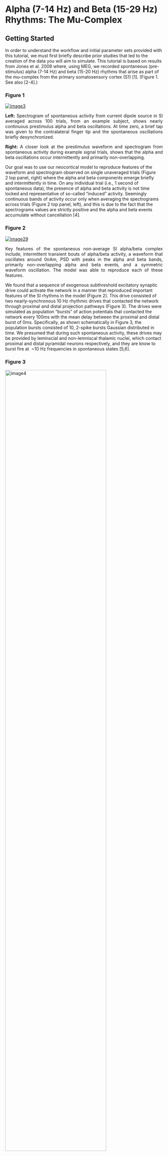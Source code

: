 # Alpha (7-14 Hz) and Beta (15-29 Hz) Rhythms: The Mu-Complex #
## Getting Started ##

In order to understand the workflow and initial parameter sets provided with this tutorial, we must first briefly describe prior studies that led to the creation of the data you will aim to simulate. This tutorial is based on results from Jones et al. 2009 where, using MEG, we recorded spontaneous (pre-stimulus) alpha (7-14 Hz) and beta (15-20 Hz) rhythms that arise as part of the mu-complex from the primary somatosensory cortex (S1) [1]. (Figure 1. See also [2-4].)

<div class="stylefig"  style="max-width:650px;">

<h3>Figure 1</h3>

<a href="https://raw.githubusercontent.com/jonescompneurolab/hnn-tutorials/master/alpha_and_beta/images/image3.png"><img src="https://raw.githubusercontent.com/jonescompneurolab/hnn-tutorials/master/alpha_and_beta/images/image3.png" alt="image3"/></a>
<p align="justify">
<b>Left:</b> Spectrogram of spontaneous activity from current dipole source in SI averaged across 100 trials, from an example subject, shows nearly continuous prestimulus alpha and beta oscillations. At time zero, a brief tap was given to the contralateral finger tip and the spontaneous oscillations briefly desynchronized.</p>

<p align="justify"><b>Right:</b> A closer look at the prestimulus waveform and spectrogram from spontaneous activity during example signal trials, shows that the alpha and beta oscillations occur intermittently and primarily non-overlapping.</span>
</p>
</div>

Our goal was to use our neocortical model to reproduce features of the waveform and spectrogram observed on single unaveraged trials (Figure 2 top panel, right) where the alpha and beta components emerge briefly and intermittently in time. On any individual trial (i.e., 1 second of spontaneous data), the presence of alpha and beta activity is not time locked and representative of so-called “induced” activity. Seemingly continuous bands of activity occur only when averaging the spectrograms across trials (Figure 2 top panel, left), and this is due to the fact that the spectrograms values are strictly positive and the alpha and beta events accumulate without cancellation [4].

<div class="stylefig"  style="max-width:650px;">

<h3>Figure 2</h3>

<a href="https://raw.githubusercontent.com/jonescompneurolab/hnn-tutorials/master/alpha_and_beta/images/image29.png"><img src="https://raw.githubusercontent.com/jonescompneurolab/hnn-tutorials/master/alpha_and_beta/images/image29.png" alt="image29"/></a>
<p align="justify">Key features of the spontaneous non-average SI alpha/beta complex include, intermittent transient bouts of alpha/beta activity, a waveform that oscillates around 0nAm, PSD with peaks in the alpha and beta bands, primarily non-overlapping alpha and beta events, and a symmetric waveform oscillation. The model was able to reproduce each of these features.</p>

</div>

We found that a sequence of exogenous subthreshold excitatory synaptic drive could activate the network in a manner that reproduced important features of the SI rhythms in the model (Figure 2). This drive consisted of two nearly-synchronous 10 Hz rhythmic drives that contacted the network through proximal and distal projection pathways (Figure 3). The drives were simulated as population “bursts” of action potentials that contacted the network every 100ms with the mean delay between the proximal and distal burst of 0ms. Specifically, as shown schematically in Figure 3, the population bursts consisted of 10, 2-spike bursts Gaussian distributed in time. We presumed that during such spontaneous activity, these drives may be provided by leminscial and non-lemniscal thalamic nuclei, which contact proximal and distal pyramidal neurons respectively, and they are know to burst fire at  ~10 Hz frequencies in spontaneous states [5,6].

<div class="stylefig" style="max-width: 650px;">

<h3>Figure 3</h3>

<a href="https://raw.githubusercontent.com/jonescompneurolab/hnn-tutorials/master/alpha_and_beta/images/image4.png">
<img src="https://raw.githubusercontent.com/jonescompneurolab/hnn-tutorials/master/alpha_and_beta/images/image4.png" alt="image4" width=80%/></a>
<p align="justify">Schematic illustration of exogenous 10 Hz burst drive through proximal and distal projection pathways.  “Population bursts”, consisting of a set number of “burst units” (10, 2-spike bursts shown) drive post-synaptic conductances in the local network with a set frequency (100 ms ISI) and mean delay between proximal and distal. </p>
</div>

We assumed that the macroscale rhythms generating the observed alpha and beta activity arose from subthreshold current flow in a large population of neurons, as opposed to being generated by local spiking interaction. As such, the effective strengths of the exogenous driving inputs were tuned so that the cells in the network remained subthreshold (all other parameters were tuned and fixed base on the morphology, physiology and connectivity within layered neocortical circuits, see Jones et al. 2009 [1] for details). The inputs drove subthreshold currents up and down the pyramidal neurons to reproduce accurate waveform and spectrogram features (see Figure 3). A scaling factor of 3000 was multiplied by the model waveform to reproduce nAm units comparable to the recorded data, suggesting on the order 200 x 3000 = 600,000 pyramidal neurons contributed to this signal.

We further found that decreasing the delay between the drives to ~50ms created a pure alpha oscillation, while applying an ~0ms delay caused beta events to emerge and increased the strength of the distal drive, creating stronger beta activity (data not shown; see parameter exploration below). This result led to the novel prediction that brief beta events emerge from a broad proximal drive disrupted by a simultaneous strong distal drive that lasted 50ms (i.e., one beta period). Support for this prediction was found invasively with laminar recordings in mice and monkeys [3].

In this tutorial, we will explore parameter changes that illustrate these results. We will walk you step-by-step through simulations with various combinations of rhythmic proximal and distal drives to describe how each contributes to the alpha and beta components of the SI alpha/beta complex rhythm. We will begin by simulating only rhythmic proximal alpha frequency inputs (Step 1), followed by simulating only distal alpha frequency inputs (Step 2), followed by various combinations of proximal and distal drive to generate alpha and beta rhythms. We’ll show you how HNN can plot waveforms, time-frequency spectrograms, and power spectral density plots of the simulated data, as well as for imported recorded data.

## Tutorial Table of Contents

1\. [Simulating Rhythmic Proximal Inputs: Alpha only](#toc_one)

2\. [Simulation Rhythmic Distal Inputs: Alpha only](#toc_two)

3\. [Simulating Combined Rhythmic Proximal and Distal Inputs: Alpha/Beta Complex](#toc_three)

4\. [Calculating and Viewing Power Spectral Density (PSD)](#toc_four)

5\. [Comparing model output and recorded data](#toc_five)

6\. [Adjusting parameters](#toc_six)

7\. [Have fun exploring your own data!](#toc_seven)

<!-- -->
<!-- -->
<!-- the above lines of text have been reviewed -->
<!-- -->
<!-- -->

<a id="toc_one"></a>

## 1. Simulating Rhythmic Proximal Inputs: Alpha Only

Note that before running/loading new simulations, we first remove the prior simulation(s) by pressing the “Remove Simulation” button at the bottom of the GUI. If we do not do this, both simulation dipoles are displayed (the old simulation is displayed with a dotted line, new simulation with a solid line; see “Tour of the GUI” for more details on simulation controls).

### 1.1 Load/view parameters to define the network structure & to “activate” the network.  

As described in the “Getting Started” section, low-frequency alpha and beta rhythms can be simulated by a combination of rhythmic subthreshold proximal and distal ~10Hz inputs. Here, we begin by describing the impact of proximal inputs only. An initial parameter set that will simulate the effect of ~10 Hz subthreshold proximal drive is provided in the file [OnlyRhythmicProx.param](https://www.google.com/url?q=https://hnn.brown.edu/wp-content/uploads/2018/05/AlphaAndBeta.zip&sa=D&ust=1552525363605000).



The template cortical column networks structure for this simulation is described in the [Overview](https://www.google.com/url?q=https://hnn.brown.edu/index.php/overview-uniqueness/&sa=D&ust=1552525363605000) and [Under the Hood](https://www.google.com/url?q=https://hnn.brown.edu/index.php/under-the-hood/&sa=D&ust=1552525363605000) sections. Several of the network parameter can be adjusted via the HNN GUI (e.g. local excitatory and inhibitory connection strengths), but we will leave them fixed for this tutorial and only adjust the inputs the “activate” the network.



To load the initial parameter set, navigate to the HNN GUI and click:

```
Set Parameters From File
```

Then select the file [OnlyRhythmicProx.param](https://www.google.com/url?q=https://hnn.brown.edu/wp-content/uploads/2018/05/AlphaAndBeta.zip&sa=D&ust=1552525363606000) from HNN’s param subfolder or from your local machine. 



To view the parameters that “activate” the network via rhythmic proximal input, click:

```
Set Parameters > Rhythmic Proximal Inputs
```

You should see the values of adjustable parameters displayed as in the dialog boxes below. There are 3 tabs, one regulating the timing statistics of the driving input, one regulating the post-synaptic conductances onto the Layer 2/3neurons, and one regulating the post-synaptic conductances onto the Layer 5 neurons. We describe adjustable parameters in each dialog box separately.

<div class="stylefig" style="max-width: 650px;">
<table>
<h3>Figure 4</h3>
<tr>
<td>
<a href="https://raw.githubusercontent.com/jonescompneurolab/hnn-tutorials/master/alpha_and_beta/images/image11.png"><img src="https://raw.githubusercontent.com/jonescompneurolab/hnn-tutorials/master/alpha_and_beta/images/image11.png" alt="image11"/></a>
</td>
<td>
<a href="https://raw.githubusercontent.com/jonescompneurolab/hnn-tutorials/master/alpha_and_beta/images/image18.png"><img src="https://raw.githubusercontent.com/jonescompneurolab/hnn-tutorials/master/alpha_and_beta/images/image18.png" alt="image18"/></a>
</td>
<td>
<a href="https://raw.githubusercontent.com/jonescompneurolab/hnn-tutorials/master/alpha_and_beta/images/image32.png"><img src="https://raw.githubusercontent.com/jonescompneurolab/hnn-tutorials/master/alpha_and_beta/images/image32.png" alt="image32"/></a>
</td>
</tr>
</table>
</div>

Timing tab: The rhythmic proximal inputs drive excitatory synapses in the neocortical network in a proximal projection pattern, as shown at the bottom of the dialog box. For further details on the connectivity structure of the network, see the Under the Hoodsection of the HNN website. Rhythmic proximal input occurs through stochastic, presynaptic bursts of action potentials from a population of bursting cells (set with “Number bursts”; see Figure 3) onto postsynaptic neurons of the modelled network. Stochasticity is introduced in two places: the spike train start time for each bursting cell is sampled from a normal distribution with mean “Start time mean (ms)” and standard deviation “Start time stdev (ms)” and the inter-burst intervals for each bursting cell are sampled from a normal distribution of mean ![](https://raw.githubusercontent.com/jonescompneurolab/hnn-tutorials/master/alpha_and_beta/images/image1.png)(e.g., a 100 ms inter-burst interval corresponds to a “Burst frequency” of 10 Hz) and standard deviation “Burst stdev (ms)” (see Figure 3). Also note that the number of spikes per burst unit is set with “Spikes/burst” (currently, only values of 1 and 2 with a fixed 10ms delay can be used) and the final stop time for the entire population of rhythmic proximal inputs is set with “Stop time (ms)”.

Layer 2/3, and Layer 5 tabs: This dialog boxallows you to set the postsynaptic conductance of each of the excitatory synapses in the networks. There are AMPA and NMDA receptors on each cell type (pyramidal and basket cells). There is also a delay parameter to control the arrival time of each spike to the network. In this example, the delay to the layer 2/3 cells is 0.1 ms, with a slightly longer delay to the layer 5 cells of 1 ms. For further details on the connectivity structure of the network, see Under the Hood.  

### 1.2 Run the simulation and visualize net current dipole

To run this simulation, navigate to the main GUI window and click:
```
Start Simulation
```
This simulation runs for 700 ms of simulation time, so will take a little longer to run than the ERP simulations. Once completed, you will see output similar to that shown below.

<div class="stylefig"  style="max-width:550px;">

<h3>Figure 5</h3>

<a href="https://raw.githubusercontent.com/jonescompneurolab/hnn-tutorials/master/alpha_and_beta/images/image29.png"><img src="https://raw.githubusercontent.com/jonescompneurolab/hnn-tutorials/master/alpha_and_beta/images/image25.png" alt="image25"/></a>
</div>

As shown in the red histogram in the top panel of Figure 5 above, with this parameter set, a burst of proximal input spikes is provided to the network ~10 Hz (i.e., every 100 ms). Due to the stochastic nature of the inputs (controlled by the start time stdev and Burst stdev parameters, there is some variability in the histogram of proximal input times. Note that a decrease in the Burst stdev would create shorter duration bursts (i.e., more synchronous bursts); this will be explored further in step 6.1 below.

The ~10 Hz bursts of proximal drive induces current flow up the pyramidal neuron dendrites increasing the signal above the 0 nAm baseline, which then relaxes back to zero, approximately every 100 ms. This is observed in the black current dipole waveform in the GUI window. The middle panel shows the corresponding time-frequency spectrogram for this waveform that exhibits a high-power continuous 10 Hz signal. Importantly, in this example the strength of the proximal input was titrated to be subthreshold (i.e., cells do not spike) under the assumption that macroscale oscillations are generated primarily by subthreshold current flow across large populations of synchronous pyramidal neurons. In step 6.2 below, we explore differences in the signal when the cells are driven to spike (see also ERP tutorial).

While this exploration with proximal drive is only useful in understanding how subthreshold rhythmic inputs impact the current dipole produced by the circuit, several features of the waveform and spectrogram of the signal do not match the recorded data shown in Figures 1and 2. Next, we explore the impact of rhythmic distal inputs only (step 2), and then a combination of the two (step 3).

<a id="toc_two"></a>

## 2. Simulating Rhythmic Distal Inputs: Alpha Only

Having seen that proximal inputs alone push the current flow only in a single direction (positive), we can confirm that the same occurs if we provide only rhythmic distal inputs, which drive current flow in the pyramidal neuron dendrites, and hence current dipole signal, in the opposite direction (negative).

### 2.1 Load/view parameters to define the network structure & to “activate” the network

We will use a param file that generates bursts of distal inputs provided at the alpha frequency (10 Hz; [OnlyRhythmicDist.param](https://www.google.com/url?q=https://hnn.brown.edu/wp-content/uploads/2018/05/AlphaAndBeta.zip&sa=D&ust=1552525363614000)).

The template cortical column networks structure for this simulation is described in the Overview and What’s Under the Hood sections. Several of the network parameter can be adjusted via the HNN GUI (e.g. local excitatory and inhibitory connection strengths), but we will leave them fixed for this tutorial and only adjust the inputs the “activate” the network.

To load the initial parameter set, navigate to the HNN GUI and click:
```
Set Parameters From File
```
Then select the file [OnlyRhythmicDist.param](https://www.google.com/url?q=https://hnn.brown.edu/wp-content/uploads/2018/05/AlphaAndBeta.zip&sa=D&ust=1552525363615000) from HNN’s param subfolder or from your local machine. To view the new parameters that “activate” the network via rhythmic distal input, click:
```
set parameters > Rhythmic Distal Inputs
```
You should see the values of adjustable parameters displayed as  in the dialog boxes below. Notice that these parameters are the same as those regulating the proximal drive in step (1). However, in this case the parameters define bursts of synaptic inputs that drive the network in a distal project pattern, shown schematically at the bottom of the dialog box.

<div class="stylefig" style="max-width: 650px;">
<table>
<h3>Figure 6 </h3>
<tr>
<td>
<a href="https://raw.githubusercontent.com/jonescompneurolab/hnn-tutorials/master/alpha_and_beta/images/image6.png"><img src="https://raw.githubusercontent.com/jonescompneurolab/hnn-tutorials/master/alpha_and_beta/images/image6.png" alt="image6"/></a>
</td>
<td>
<a href="https://raw.githubusercontent.com/jonescompneurolab/hnn-tutorials/master/alpha_and_beta/images/image22.png"><img src="https://raw.githubusercontent.com/jonescompneurolab/hnn-tutorials/master/alpha_and_beta/images/image22.png" alt="image22"/></a>
</td>
<td>
<a href="https://raw.githubusercontent.com/jonescompneurolab/hnn-tutorials/master/alpha_and_beta/images/image5.png"><img src="https://raw.githubusercontent.com/jonescompneurolab/hnn-tutorials/master/alpha_and_beta/images/image5.png" alt="image5"/></a>
</td>
</tr>
</table>
</div>

### 2.2 Run the simulation and visualize net current dipole

To run this simulation, navigate to the main GUI window and click:
```
Start Simulation
```
Once completed, you will see output in the GUI window similar to that shown below.

<div class="stylefig" style="max-width:550px;">

<h3>Figure 7

<p align="center"><a href="https://raw.githubusercontent.com/jonescompneurolab/hnn-tutorials/master/alpha_and_beta/images/image7.png"><img src="https://raw.githubusercontent.com/jonescompneurolab/hnn-tutorials/master/alpha_and_beta/images/image7.png" alt="image7"/></a>

</div>

As shown in the green histogram in the top panel of the HNN GUI above, with this parameter set, a burst of distal input spikes is provided to the network ~10 Hz (i.e., every 100 ms). Due to the stochastic nature of the inputs (controlled by the start time stdev, and Burst stdev parameters), there is some variability in the histogram of proximal input times. The ~10 Hz bursts of distal input induces current flow down the pyramidal neuron dendrites decreasing the signal below the 0 nAm baseline, which then relaxes back to zero, approximately every 100 ms. This is observed in the black current dipole waveform in the GUI window. The middle panel shows the corresponding time-frequency spectrogram for this waveform that exhibits a high power continuous 10 Hz signal. Importantly, in this example the strength of the distal input was also titrated to be subthreshold (i.e., cells do not spike) under the assumption that macroscale oscillations are generated primarily by subthreshold current flow across large populations of synchronous pyramidal neurons.  

While instructional, this simulation also does not produce waveform and spectral features that match the experimental data in Figures 1 and 2. In the next step (step 3), we describe how combining both the 10 Hz proximal and distal drives can produce an oscillation with many characteristic features of the spontaneous SI signal (Jones et al 2009).

<a id="toc_three"></a>

## 3. Simulating Combined Rhythmic Proximal and Distal Inputs: Alpha/Beta Complex

### 3.1 Load/view parameters to define the network structure & to “activate” the network.  

In this example, we provide a parameter set ([AlphaAndBeta.param](https://www.google.com/url?q=https://hnn.brown.edu/wp-content/uploads/2018/05/AlphaAndBeta.zip&sa=D&ust=1552525363619000)) that produces many of the waveform and spectral features observed in our SI data (Figure 2).

The template cortical column networks structure for this simulation is described in the Overview and What’s Under the Hood sections. Several of the network parameter can be adjusted via the HNN GUI (e.g. local excitatory and inhibitory connection strengths), but we will leave them fixed for this tutorial and only adjust the inputs the “activate” the network.

To load the initial parameter set, navigate to the HNN GUI and click:
```
Set Parameters From File
```
Then select the file [AlphaAndBeta.param](https://www.google.com/url?q=https://hnn.brown.edu/wp-content/uploads/2018/05/AlphaAndBeta.zip&sa=D&ust=1552525363620000) from HNN’s param subfolder or from your local machine.

To view the new parameters that “activate” the network via both rhythmic proximal and rhythmic distal input, click:
```
Set Parameters > Rhythmic Proximal Inputs

Set Parameters > Rhythmic Distal Inputs
```
You should see the values displayed in the dialogue boxes below.

<div class="stylefig" style="max-width: 500px;">
<table>
<h3>Figure 8 </h3>
<tr>
<td style="border: none;" width="50%">
<a href="https://raw.githubusercontent.com/jonescompneurolab/hnn-tutorials/master/alpha_and_beta/images/image11.png"><img src="https://raw.githubusercontent.com/jonescompneurolab/hnn-tutorials/master/alpha_and_beta/images/image11.png" alt="image11"/></a>
</td>
<td style="border: none;" width="50%">
<a href="https://raw.githubusercontent.com/jonescompneurolab/hnn-tutorials/master/alpha_and_beta/images/image6.png"><img src="https://raw.githubusercontent.com/jonescompneurolab/hnn-tutorials/master/alpha_and_beta/images/image6.png" alt="image6"/></a>
</td>
</tr>
</table>
</div>

In this simulation, the Start time mean (ms) values for both proximal and distal inputs are set to 50.0 ms, and all other parameters are the same. Note that the synaptic weights are the same as used in the previous two simulations (not shown in dialog boxes above, click on Layer 2/3 and Layer 5 to see them). The equal start time implies that the proximal and distal input bursts will arrive nearly synchronously to the network on each cycle of the 10 Hz input. Due to the stochasticity in the parameters (start time stdev, and Burst stdev) sometimes the bursts will arrive together and sometimes there will be a slight delay. As will be described further below, this stochasticity creates intermittent alpha and beta events.  

### 3.2 Run the simulation and visualize net current dipole

To run this simulation, navigate to the main GUI window and click:
```
Start Simulation
```
Once completed, you will see output similar to that shown below.

<div class="stylefig" style="max-width:550px;">

<h3>Figure 9

<p align="center"><a href="https://raw.githubusercontent.com/jonescompneurolab/hnn-tutorials/master/alpha_and_beta/images/image28.png"><img src="https://raw.githubusercontent.com/jonescompneurolab/hnn-tutorials/master/alpha_and_beta/images/image28.png" alt="image28"/></a>

</div>

As shown in the green and red histogram in the top panel of the HNN GUI above, with this parameter set, bursts of both proximal and distal input spikes are provided to the network ~10 Hz (i.e., every 100 ms). Due to the stochastic nature of the inputs, there is some variability in the timing and duration of the input bursts such that sometimes they arrive at the same time and sometimes there is a slight offset between them. As a result, intermittent transient alpha and beta  events emerge in the time-frequency spectrogram. Alpha events are produced when the inputs occur slightly out of phase and current flow is pushed alternately up and down the dendrites for ~50 ms duration each (set by the length of the bursts inputs). Beta events occur when the burst inputs arrive more synchronously and the upward current flow is disrupted by downward current flow for ~50 ms to effectively cut the oscillation period in half. As such, the relative alpha to beta expression can be controlled by the delay between the inputs and their relative burst strengths. We will detail this further below (see step 6 below).

In contrast to the results from only proximal or distal input, since the current in the pyramidal neurons is pushed both upward and downward in this simulation, the current dipole signal oscillates above and below 0 nAm, which qualitatively matches the experimental data (see Figures 1 and 2 in “Getting Started”).   Additionally, this simulation reproduces the transient nature of the alpha and beta activity and several other features of the waveform and spectrogram can be quantified to show close agreement between model and experimental results (see Figure 2 above, and Jones et al. 2009[1], for further details). 

We note that here we do not directly compare the spontaneous current dipole waveform to recorded data, as was done in the ERP tutorial with a root mean squared error. This is due to the fact that the spontaneous SI signal we are simulating is not time locked to  alpha or beta events on any given trial, and the stochastic nature of the driving inputs causes variability in the timing of the alpha or beta activity, making it difficult to align recorded data and simulated results. However, a direct comparison can be made between time averaged recorded and simulated signals by comparing power spectral density waveforms. An example of comparison is shown in step 5 below.

### 3.3 Simulating and averaging multiple trials with jittered start times creates the impression of continuous oscillations

As described in the “Getting Started” section above, our simulation goal was to study the mechanisms that reproduce features of spontaneous alpha and beta rhythms observed in un-averaged data, where the alpha and beta components are transient and intermittent (Figure 1, right panel). Each tutorial step up to this point was based on simulating un-averaged data. Here, we describe how to run and average multiple “trials” (700 ms epochs of spontaneous activity). We show that, due to the stochastic nature of the proximal and distal rhythmic input, controlled by the standard deviation (stdev) of the start times, and the stdev of the input bursts), when running multiple trials, the precise timing of the input bursts on each trial is jittered, and hence the alpha and beta activity in the spectrograms on each trial is jittered. This is akin to simulating induced rhythms rather than time-locked evoked rhythms. In the averaged spectrogram across trials, the alpha and beta events accumulate without cancellation (due to the fact that spectrogram value are purely positive) creating the impression of a continuous oscillation (Figure 1, left panel).

Below we illustrate the effects of “jitter” in the proximal and distal rhythmic inputs across trials in two ways. First, we examine the effects of “jitter” due to the “Burst stdev”, and second due to the “Start time stdev”).

To first test the effects of jittering due to “Burst stdev” and averaging across trials,  we will use a param file ([AlphaAndBetaJitter0.param](https://www.google.com/url?q=https://hnn.brown.edu/wp-content/uploads/2018/05/AlphaAndBeta.zip&sa=D&ust=1552525363626000)) with rhythmic proximal and distal inputs provided at 10 Hz, with proximal and distal inputs in phase. These are the same parameters as in the AlphaAndBeta.param file (Step 3.2 above), but now with 10 trials instead of 1.

To load the parameter set, navigate to the HNN GUI and click:
```
Set Parameters From File
```
Then select the file from HNN’s param subfolder or from your local machine. To view the new parameters, click:
```
set parameters > Run Parameters

set parameters > Rhythmic Proximal Inputs

set parameters > Rhythmic Distal Inputs
```
You should see the values displayed in the three dialog boxes below.

<div class="stylefig" style="max-width: 650px;">
<table>
<h3>Figure 10</h3>
<tr>
<td style="border: none; vertical-align:top" width="30%">
<a href="https://raw.githubusercontent.com/jonescompneurolab/hnn-tutorials/master/alpha_and_beta/images/image19.png"><img src="https://raw.githubusercontent.com/jonescompneurolab/hnn-tutorials/master/alpha_and_beta/images/image19.png" alt="image19"/></a>
</td>
<td>
<a href="https://raw.githubusercontent.com/jonescompneurolab/hnn-tutorials/master/alpha_and_beta/images/image9.png"><img src="https://raw.githubusercontent.com/jonescompneurolab/hnn-tutorials/master/alpha_and_beta/images/image9.png" alt="image9"/></a>
</td>
<td>
<a href="https://raw.githubusercontent.com/jonescompneurolab/hnn-tutorials/master/alpha_and_beta/images/image14.png"><img src="https://raw.githubusercontent.com/jonescompneurolab/hnn-tutorials/master/alpha_and_beta/images/image14.png" alt="image14"/></a>
</td></tr>
</table>
</div>

Notice that there are 10 trials in the Run Parameters (in previous tutorial simulation the number of trails was 1) and the Start time stdev (ms) is set to 0.0 for both proximal and distal inputs, while the Burst stdev (ms) is 20.



To run this simulation, click Start Simulation from the main GUI window. This simulation will take longer to run because it uses 10 trials. Once completed, you will see output similar to that shown below.


<div class="stylefig" style="max-width:550px;">

<h3>Figure 11</h3>

<a href="https://raw.githubusercontent.com/jonescompneurolab/hnn-tutorials/master/alpha_and_beta/images/image17.png"><img src="https://raw.githubusercontent.com/jonescompneurolab/hnn-tutorials/master/alpha_and_beta/images/image17.png" alt="image17"/></a>
</div>

Notice that the input histograms for distal (green) and proximal (red) input accumulated across the 10 trials, now have higher values than before (up to ~20 compared to 5 in Step 3.2) and the burst inputs are slightly broader on each cycle, since these histograms represent the accumulated activity from 10 simulations, where the standard deviation in the Burst duration across trials is 20 ms. Approximately 10 Hz rhythmicity in the timing of the distal and proximal inputs can be clearly visualized (note also the symmetric profile of the histograms). However, on any individual trial, the coincidence of inputs leading to alpha or beta events displays some variability due to the stochastic parameter value (Burst stdev=20 ms). This is observed in the dipole waveforms shown for each trial (example shown below). The spectrogram shown in the GUI window is now created by calculating the spectrogram from each of the 10 trials separately, then averaging the 10 spectrograms. Importantly, this is not the spectrogram of the average of the dipole waveforms. The averaged spectrogram above shows more continuous bands of alpha and beta activity than for a single trial (compare to spectrogram in Step 3). Running more trials will increase the appearance of continuous rhythms.

Note that you can also view the spectrogram from an individual trial using HNN’s spectrogram viewer, which allows viewing simulation or experimental dipoles and resultant spectrograms.

To access the spectrogram viewer, navigate to the main GUI and click:
```
View > View Spectrograms
```

You will then see a window similar to the one shown below, allowing you to select dipoles and spectrograms from individual trials, or the average spectrogram, the same way the main HNN GUI provides. In the image below, we have selected trial #5 from the drop-down menu at the bottom.

<div class="stylefig" style="max-width:550px;">

<h3>Figure 12</h3>

<a href="https://raw.githubusercontent.com/jonescompneurolab/hnn-tutorials/master/alpha_and_beta/images/image31.png"><img src="https://raw.githubusercontent.com/jonescompneurolab/hnn-tutorials/master/alpha_and_beta/images/image31.png" alt="image31"/></a>
</div>

In the next simulation, we will jitter the start times of rhythmic inputs across trials with the Start time stdev, in addition to a non-zero Burst stdev. This will add additional variability to the timing of the transient alpha and beta events on each trial, and hence produce even more continuous bands of activity in the averaged spectrogram.

To run this simulation, open the Rhythmic Proximal Inputsand Rhythmic Distal Inputs dialog boxes, and change the start time stdev from 0 ms to 50 ms in the timing tabs. The dialog boxes should now look as follows.



<div class="stylefig" style="max-width: 500px;">
<table>
<h3>Figure 13</h3>
<tr>
<td>
<a href="https://raw.githubusercontent.com/jonescompneurolab/hnn-tutorials/master/alpha_and_beta/images/image8.png"><img src="https://raw.githubusercontent.com/jonescompneurolab/hnn-tutorials/master/alpha_and_beta/images/image8.png" alt="image8"/></a>
</td>
<td>
<a href="https://raw.githubusercontent.com/jonescompneurolab/hnn-tutorials/master/alpha_and_beta/images/image13.png"><img src="https://raw.githubusercontent.com/jonescompneurolab/hnn-tutorials/master/alpha_and_beta/images/image13.png" alt="image13"/></a>
</td>
</tr>
</table>
</div>

To run this simulation, click Start Simulation from the main GUI window. Once completed, you will see output similar to that shown below.

<div class="stylefig" style="max-width:550px;">

<h3>Figure 14</h3>

<a href="https://raw.githubusercontent.com/jonescompneurolab/hnn-tutorials/master/alpha_and_beta/images/image27.png"><img src="https://raw.githubusercontent.com/jonescompneurolab/hnn-tutorials/master/alpha_and_beta/images/image27.png" alt="image27"/></a>
</div>

Notice that the input histograms for distal (green) and proximal (red) input accumulated across the 10 trials now show little rhythmicity due to the jitter in the rhythmic input start times across trials (Start time stdv (ms) = 50), in addition to jitter due to the Burst stdev (ms) = 20\. However, if we were to visualize histograms on each individual trial (using the View spectrograms tab), they would show the ~10 Hz and 20 Hz (alpha and beta) rhythmicity. It is also difficult to visualize rhythmicity in any of the overlaid dipole waveforms. However, on each trial, alpha and beta rhythmicity is present, and even more continuous bands of alpha and beta activity are observed (compare to averaged data in Figure 1 left panel; n=100 trials) when the spectrograms from individual trials are averaged. Running more trials will further increase the continuous nature of alpha and beta activity across time.

### 3.4 Viewing network spiking activity

Importantly, as stated above in this example the strength of the proximal and distal input were titrated to be subthreshold (cells do not spike) under the assumption that macroscale oscillations are generated primarily by subthreshold current flow across large populations of synchronous pyramidal neurons. We can verify the subthreshold nature of the inputs by viewing the spiking activity in the network.

Return to the single-trial parameter set as in Steps 3.1 and 3.2, by loading the AlphaAndBeta.param file. Then navigate to the main GUI window, and click:
```
View > View Simulation Spiking Activity
```

You should see the following window.

<div class="stylefig" style="max-width:550px;" >

<h3>Figure 15</h3>

<a href="https://raw.githubusercontent.com/jonescompneurolab/hnn-tutorials/master/alpha_and_beta/images/image21.png"><img src="https://raw.githubusercontent.com/jonescompneurolab/hnn-tutorials/master/alpha_and_beta/images/image21.png" alt="image21"/></a>
</div>

In this window, the rhythmic distal (green/top) and proximal (red/middle) inputs bursts histograms are shown along with the spiking activity in each population of cells (bottom panel). In this case, the alpha and beta events are indeed produced through subthreshold processes and there is no spiking produced in any cell in the network (no dots present in the bottom raster plot).

### 3.5 Exercises for further exploration

Try decreasing or increasing the number of trials in the above simulations to see how these changes impact the continuity of alpha/beta power over time. View some of the individual spectrograms to see that alpha/beta are maintained on individual trials.


<a id="toc_four"></a>

## 4. Calculating and Viewing Power Spectral Density (PSD)

HNN provides a feature to calculate and view the power spectral density (PSD) of the simulated signal and imported data (Note: the PSD is calculated as the time average of the spectrogram, in the simulation examples).

To calculate and view the PSD, navigate to the main GUI window and click:
View> View PSD 

You should see something similar to the following window.

<div class="stylefig" style="max-width:550px;">

<h3>Figure 16</h3>

<a href="https://raw.githubusercontent.com/jonescompneurolab/hnn-tutorials/master/alpha_and_beta/images/image33.png"><img src="https://raw.githubusercontent.com/jonescompneurolab/hnn-tutorials/master/alpha_and_beta/images/image33.png" alt="image33"/></a>
</div>

The PSD Viewer window shows the net current dipole (bottom panel) and contribution from each layer in the network separately (top panels). This example was run using the parameter set described in Step 3\. PSD from the simulation shows a strong peak in the alpha (~10 Hz) band,  with a lower peak power in beta band (~20 Hz).

<a id="toc_five"></a>

## 5. Comparing model output and recorded data

We can also use HNN to compare model-generated to empirical PSD, which represents the averaged activity across time. As discussed above, HNN does not provide means to directly compare spontaneous time domain rhythmic waveforms to data, due to the fact that spontaneous rhythms are not time linked to specific events making it difficult to align recorded data and simulated results. However, a direct comparison can be made between time averaged recorded and simulated signals by comparing PSD plots. To do so, you will need time-series of MEG data in a format that HNN can read (more details on this are provided in the Viewing Datatutorial). The [S1_ongoing](https://www.google.com/url?q=http://hnn.brown.edu/wp-content/uploads/2018/03/S1.zip&sa=D&ust=1552525363636000) file will be used in the following example. This file contains raw data source localized to SI from the 1 second prestimulus period before a tactile stimulus, during the tactile detection experiment described in the “Getting Started” section above[1]. You will need to extract the contents of the .zip file to access the text file within. The data was collected at 600 Hz. (Note, when loading your own data, if it was not collected at 600 Hz, you must first downsample to 600 Hz to run a frequency analysis and view it in the HNN GUI.)

Once you have downloaded the example data, you can load it into HNN by first starting HNN’s PSD Viewer from main GUI window (View> View PSD). From HNN’s PSD Viewer, click:
```
File > Load Data File
```

Then select the data file from your local machine. HNN will calculate the PSD from the time-series data and overlay it on the simulation PSD for comparison.

Below is an example output using the S1_ongoing file provided above. The viewer will display the average PSD across trials and also the standard error (displayed as dotted lines).

<div class="stylefig" style="max-width:550px;">

<h3>Figure 17</h3>

<a href="https://raw.githubusercontent.com/jonescompneurolab/hnn-tutorials/master/alpha_and_beta/images/image15.png"><img src="https://raw.githubusercontent.com/jonescompneurolab/hnn-tutorials/master/alpha_and_beta/images/image15.png" alt="image 15"/></a>
</div>

In this example, there is strong similarity in the shape and amplitude of the PSD generated by the model (bottom white traces) and the PSD from experimental MEG data (bottom violet traces).

You can also load data directly into the “HNN Spectrogram Viewer”. To load a single trial example of spontaneous SI activity from data provided, first start the HNN Spectrogram Viewer by clicking View Spectrogramsfrom HNN’s View menu in then main GUI. Then, click:
```
File > Load Data File 
```

And load the file S1_ongoing.txt. Next, select Trial 32 (for example) from the drop-down menu at the bottom of the viewer. You will see the following display.

<div class="stylefig"  style="max-width:550px;">

<h3>Figure 18</h3>

<a href="https://raw.githubusercontent.com/jonescompneurolab/hnn-tutorials/master/alpha_and_beta/images/image10.png"><img src="https://raw.githubusercontent.com/jonescompneurolab/hnn-tutorials/master/alpha_and_beta/images/image10.png" alt="image10"/></a>
</div>

Notice that as shown in the “Getting Started” section above (Figure 1), this single trial example of spontaneous SI data exhibits non-continuous brief alpha and beta events. Since these data are spontaneous and non-time locked, it would be difficult to directly compare to simulated data. Instead, we compare qualitative features between data and simulation results, as in Figure 2 above. See also Step 6.4 below, where multiple trials of spontaneous SI data are simulated and averaged, producing more continuous bands of alpha and beta activity.

<a id="toc_six"></a>

## 6. Adjusting parameters

Parameter adjustments will be key to developing and testing hypotheses on the circuit origin of your own low-frequency rhythmic data. HNN is designed so that many of the parameters in the model can be adjusted from the GUI (see the Tour of the GUI tutorial).

Here, we’ll walk through examples of how to adjust several “Rhythmic Proximal/Distal Input” parameters to investigate how they impact the alpha and beta rhythms described above. We end with some suggested exercises for further exploration.

### 6.1 Changing the strength (post-synaptic conductance) and synchrony of the distal drive increases beta activity

We described above (Step 3) that the timing of proximal and distal inputs can lead to either alpha events (when the bursts arrive to the local network out of phase) or beta events (when the bursts arrive in phase).

We have also found that other factors that contribute to the prevalence of beta activity are the strengthand synchrony of the distal inputs; beta activity is increased with stronger and more synchronous subthreshold drive, where the beta frequency is set by the duration of the driving bursts (~50ms) (Jones et al. 2009; Sherman et al. 2016). The strength is controlled by the postsynaptic conductance, and the synchrony is controlled by the Burst stdev in the “Rhythmic Distal Inputs” dialog box. We will demonstrate this here.

To change the Rhythmic Distal Input parameters, first change the simulation name to, e.g.,AlphaAndMoreBeta in the main Set Parameters window. This will save the simulation data to a file with this new name. If you don’t still have the “Rhythmic Distal Inputs” dialog window open, click:
```
Set Parameters > Rhythmic Distal Inputs
```


Under the timing tab, reduce the Burst stdev (Hz) value from 20 ms to 10 ms.  This will create higher synchrony in the timing of the distal input bursts. Under both the Layer 2/3 and Layer 5 tabs, increase the postsynaptic condances weights of the AMPA synapses onto the Layer 2/3 and Layer 5 pyramidal neurons from 5.4e-5 ![](https://raw.githubusercontent.com/jonescompneurolab/hnn-tutorials/master/alpha_and_beta/images/image2.png)to 6e-5 ![](https://raw.githubusercontent.com/jonescompneurolab/hnn-tutorials/master/alpha_and_beta/images/image2.png). Both of these changes will cause the distal input burst to push a greater amount of current flow down the pyramidal neuron dendrites. The “Rhythmic Distal Input” dialog windows should look as shown below.

<div class="stylefig" style="max-width: 650px;">
<table>
<h3>Figure 19</h3>
<tr>
<td>
<a href="https://raw.githubusercontent.com/jonescompneurolab/hnn-tutorials/master/alpha_and_beta/images/image26.png"><img src="https://raw.githubusercontent.com/jonescompneurolab/hnn-tutorials/master/alpha_and_beta/images/image26.png" alt="image26"/></a>
</td>
<td>
<a href="https://raw.githubusercontent.com/jonescompneurolab/hnn-tutorials/master/alpha_and_beta/images/image16.png"><img src="https://raw.githubusercontent.com/jonescompneurolab/hnn-tutorials/master/alpha_and_beta/images/image16.png" alt="image 16"/></a>
</td>
<td>
<a href="https://raw.githubusercontent.com/jonescompneurolab/hnn-tutorials/master/alpha_and_beta/images/image30.png"><img src="https://raw.githubusercontent.com/jonescompneurolab/hnn-tutorials/master/alpha_and_beta/images/image30.png" alt="image30"/></a>
</td>
</tr>
</table>
</div>

Next, we will test how these parameter changes affect the simulation. Click on Start Simulation from the main GUI window. This simulation runs for ~700 ms of simulation time. Once completed, you will see output in the GUI similar to that shown below.

<div class="stylefig" style="max-width:550px;">

<h3>Figure 20</h3>

<a href="https://raw.githubusercontent.com/jonescompneurolab/hnn-tutorials/master/alpha_and_beta/images/image34.png"><img src="https://raw.githubusercontent.com/jonescompneurolab/hnn-tutorials/master/alpha_and_beta/images/image34.png" alt="image34"/></a>
</div>

First, notice that the histogram profile of the distal input bursts (green) are narrower corresponding to more synchronous input than in the prior simulation (Step 3). Second, notice that the waveform of the oscillation is different with a sharper downward deflecting signal, due to to the stronger distal input. These deflections increased ~20 Hz beta activity, as seen in the corresponding spectrogram (compare to spectrogram in Step 3). The 20 Hz frequency is set by the duration of the downward current flow, which with this parameter set is approximately 50 ms (see Sherman et al. 2016[3] for further details).

We can verify the increase in beta activity more directly by viewing the simulation’s power spectral density (PSD). To do so, navigate to the main GUI window and click:
```
View > View PSD
```

You should see the following window:

<div class="stylefig" style="max-width:550px;">

<h3>Figure 21</h3>

<a href="https://raw.githubusercontent.com/jonescompneurolab/hnn-tutorials/master/alpha_and_beta/images/image36.png"><img src="https://raw.githubusercontent.com/jonescompneurolab/hnn-tutorials/master/alpha_and_beta/images/image36.png" alt="image36"/></a>
</div>

Notice that the power spectral density from the simulation shows a larger beta than alpha amplitude in net current dipole (bottom panel), with a stronger contribution from Layer 5 (middle panel).

### 6.1.1 Exercise for further exploration

Try changing the frequency of the rhythmic distal drive from 10 Hz to 20 Hz. Try other frequencies for the proximal and distal rhythmic drive. How do the rhythms change? See how changes in the Burst stdev effects the rhythms expressed.

### 6.2 Increasing the strength (post-synaptic conductance) of the distal drive further creates high frequency responses due to induced spiking activity

Recall that in the above simulations, the strength of the rhythmic proximal and distal inputs were chosen so that the cells remained subthreshold (no spiking). We will now demonstrate what happens if we increase the strength of the inputs far enough to induce spikes. Instead of simulating subthreshold alpha/beta events, we will see that the dipole signals are dominated by higher-frequency events created by spiking activity. We note that the produced waveforms of activity are, to our knowledge, not typically observed in MEG or EEG data, supporting the notion that alpha/beta rhythms are created through subthreshold processes.

To test this, change the parameters in the “Rhythmic Distal Inputs” dialog box as follows. First, change the simulation name to, e.g., AlphaAndBetaSpike in the main Set Parameterswindow. This will save the simulation data to a file with this new name. If you don’t still have the “Rhythmic Distal Inputs” dialog window open, click set parameters > Rhythmic Distal Inputs. Under the timing tab, change the Burst stdev value back to 20 ms. Under both the Layer 2/3 and Layer 5 tabs, increase the postsynaptic conductance weights of the AMPA synapses onto the Layer 2/3 and Layer 5 pyramidal neurons from 6e-5 ![](https://raw.githubusercontent.com/jonescompneurolab/hnn-tutorials/master/alpha_and_beta/images/image2.png)to 40e-5 ![](https://raw.githubusercontent.com/jonescompneurolab/hnn-tutorials/master/alpha_and_beta/images/image2.png) (a big change that will provide enough current to cause the cells to spike). The “Rhythmic Distal Input” dialog windows should look as shown below.

<div class="stylefig" style="max-width: 650px;">
<table>
<h3>Figure 22</h3>
<tr>
<td>
<a href="https://raw.githubusercontent.com/jonescompneurolab/hnn-tutorials/master/alpha_and_beta/images/image6.png"><img src="https://raw.githubusercontent.com/jonescompneurolab/hnn-tutorials/master/alpha_and_beta/images/image6.png" alt="image6"/></a>
</td>
<td>
<a href="https://raw.githubusercontent.com/jonescompneurolab/hnn-tutorials/master/alpha_and_beta/images/image12.png"><img src="https://raw.githubusercontent.com/jonescompneurolab/hnn-tutorials/master/alpha_and_beta/images/image12.png" alt="image12"/></a>
</td>
<td>
<a href="https://raw.githubusercontent.com/jonescompneurolab/hnn-tutorials/master/alpha_and_beta/images/image20.png"><img src="https://raw.githubusercontent.com/jonescompneurolab/hnn-tutorials/master/alpha_and_beta/images/image20.png" alt="image20"/></a>
</td>
</tr>
</table>
</div>

Next, run the simulation. Click on Start Simulation from the main GUI window. Once completed, you will see output similar to that shown below.

<div class="stylefig" style="max-width:550px;">

<h3>Figure 23</h3>

<a href="https://raw.githubusercontent.com/jonescompneurolab/hnn-tutorials/master/alpha_and_beta/images/image37.png"><img src="https://raw.githubusercontent.com/jonescompneurolab/hnn-tutorials/master/alpha_and_beta/images/image37.png" alt="image37"/></a>
</div>

Notice that the histogram profile of the distal input bursts (green) are once again wider corresponding to less synchronous input and comparable to those shown in the example in Step 3\. However, in this case the postsynaptic conductance of these driving spike is significantly larger (40e-5 ![](https://raw.githubusercontent.com/jonescompneurolab/hnn-tutorials/master/alpha_and_beta/images/image2.png)). This strong input induces spiking activity in the pyramidal neuron on several cycles of the drive (2.5 shown here) resulting in a sharp and rapidly oscillating dipole waveform. The corresponding dipole spectrogram shows broadband spiking from ~60-120 Hz. This type of activity is not typically seen in EEG or MEG data, and hence unlikely to underlie macroscale recordings.

We can verify the increase in high-frequency activity more directly by viewing the simulation’s power spectral density (PSD). To do so, click on the View> View PSD from the main GUI window. You should see the following window.

<div class="stylefig" style="max-width:550px;">

<h3>Figure 24</h3>

<a href="https://raw.githubusercontent.com/jonescompneurolab/hnn-tutorials/master/alpha_and_beta/images/image23.png"><img src="https://raw.githubusercontent.com/jonescompneurolab/hnn-tutorials/master/alpha_and_beta/images/image23.png" alt="image23"/></a>
</div>

The PSD from the simulation shows broadband 60-120Hz high frequency activity caused by neuronal spiking.



We can verify that the neurons are spiking by looking at the spiking raster plots. To do so, click View > View Simulation Spiking Activity from the main GUI window. You should see something similar to the following.

<div class="stylefig" style="max-width:550px;">

<h3>Figure 25</h3>

<a href="https://raw.githubusercontent.com/jonescompneurolab/hnn-tutorials/master/alpha_and_beta/images/image38.png"><img src="https://raw.githubusercontent.com/jonescompneurolab/hnn-tutorials/master/alpha_and_beta/images/image38.png" alt="image38"/></a>
</div>

Notice that highly synchronous neuronal spiking in each population coincides with the high-frequency events seen in the waveform and spectrogram. The waveform response is induced by the pyramidal neuron spiking which creates rapid back-propagating action potentials and repolarization of the dendrites.

Hypothesis testing:This simulation demonstrates that HNN can be used to test the limits of physiological variables and to see how, as parameters are varied, simulations results can be similar or dissimilar to experimental data.



### 6.2.1 Exercise for further exploration

View the contribution of Layer 2/3 and Layer 5 to the net current dipole waveform and compare with the spiking activity in each population. How do each contribute? Try also to change the proximal input parameters instead of the distal input parameters.

Adjust one of the parameter regulating the local network connections. What happens?



### 6.3 Increasing the delay between the proximal and distal inputs to anti-phase (50 ms delay) creates continuous alpha oscillations without beta activity


We mentioned above that, in addition to parameters controlling the strength and synchrony of the distal (or proximal) drive, the relative timing of proximal and distal inputs is an important factor in determining relative alpha and beta expression in the model. Here we will demonstrate that out-of-phase, 10 Hz burst inputs can produce continuous alpha activity without any beta events. For this simulation, load the [AlphaAndBeta.param](https://www.google.com/url?q=https://hnn.brown.edu/wp-content/uploads/2018/05/AlphaAndBeta.zip&sa=D&ust=1552525363653000) parameter file as described in Step 3 by clicking Set Parameters From File and selecting the file from HNN’s param subfolder. To view the new parameters, click on Set Parameters, and then Rhythmic Proximal Inputs and Rhythmic Distal Inputs. Next, in the timing tab for the Rhythmic Distal Inputs, change the start time mean from 50 to 100 ms. The timing tabs in the Rhythmic Proximal and Distal Input dialog boxes should look as follows:  

<div class="stylefig" style="max-width: 500px;">
<table>
<h3>Figure 26</h3>
<tr>
<td>
<a href="https://raw.githubusercontent.com/jonescompneurolab/hnn-tutorials/master/alpha_and_beta/images/image9.png"><img src="https://raw.githubusercontent.com/jonescompneurolab/hnn-tutorials/master/alpha_and_beta/images/image9.png" alt="image9"/></a>
</td>
<td>
<a href="https://raw.githubusercontent.com/jonescompneurolab/hnn-tutorials/master/alpha_and_beta/images/image35.png"><img src="https://raw.githubusercontent.com/jonescompneurolab/hnn-tutorials/master/alpha_and_beta/images/image35.png" alt="image35"/></a>
</td>
</tr>
</table>
</div>

Note that both the proximal and distal input frequency are set to 10 Hz (bursts of activity every ~100 ms). Since the proximal input Start time mean is 50.0 ms and the the distal input Start time mean is 100.0 ms, the input will, on average, arrive to the network a 1/2 cycle out of phase (i.e., in antiphase, every 50 ms).

Next, we will run the simulation to investigate the impact of this parameter change. Click on Start Simulation from the main GUI window. Once completed, you will see output similar to that shown below.

<div class="stylefig" style="max-width:550px;">

<h3>Figure 27</h3>

<a href="https://raw.githubusercontent.com/jonescompneurolab/hnn-tutorials/master/alpha_and_beta/images/image24.png"><img src="https://raw.githubusercontent.com/jonescompneurolab/hnn-tutorials/master/alpha_and_beta/images/image24.png" alt="image24"/></a>
</div>

Notice that the histogram profile of the proximal (red) and distal (green) input bursts are generally ½ cycle out-of-phase (antiphase). This rhythmic alteration of proximal followed by distal drive induces alternating subthreshold current flow up and down the pyramidal neuron dendrites to create a continuous alpha oscillation in the current dipole waveform that oscillates around 0 nAm. The period of the oscillation is set by the duration of each burst (~50 ms, controlled in part by Burst stdev) and the 50 ms delay between the inputs on each cycle (due to different start times). The corresponding spectrogram shows continuous nearly pure alpha activity. This type of strong alpha activity is similar to what might be observed over occipital cortex during eyes closed conditions.



### 6.3.1 Exercise for further exploration

Try changing the delay between the proximal and distal drive by varying amounts. What happens to the rhythm expressed?

Can you create a simulation where other frequencies are expressed? How is it created? Are the cells spiking or subthreshold?


<a id="toc_seven"></a>

## 7. Have fun exploring your own data!

Follow steps 1-6 above using your data and parameter adjustments based on your own hypotheses.  



## References

1. [Jones, S. R.](https://www.google.com/url?q=http://paperpile.com/b/XBRvEX/NxR0&sa=D&ust=1552525363656000) [et al.](https://www.google.com/url?q=http://paperpile.com/b/XBRvEX/NxR0&sa=D&ust=1552525363656000)[Quantitative analysis and biophysically realistic neural modeling of the MEG mu rhythm: rhythmogenesis and modulation of sensory-evoked responses.](https://www.google.com/url?q=http://paperpile.com/b/XBRvEX/NxR0&sa=D&ust=1552525363656000) [J. Neurophysiol.](https://www.google.com/url?q=http://paperpile.com/b/XBRvEX/NxR0&sa=D&ust=1552525363657000)[ ](https://www.google.com/url?q=http://paperpile.com/b/XBRvEX/NxR0&sa=D&ust=1552525363657000)[102,](https://www.google.com/url?q=http://paperpile.com/b/XBRvEX/NxR0&sa=D&ust=1552525363657000)[ 3554–3572 (2009).](https://www.google.com/url?q=http://paperpile.com/b/XBRvEX/NxR0&sa=D&ust=1552525363657000)

2. [Ziegler, D. A.](https://www.google.com/url?q=http://paperpile.com/b/XBRvEX/WrO3&sa=D&ust=1552525363657000) [et al.](https://www.google.com/url?q=http://paperpile.com/b/XBRvEX/WrO3&sa=D&ust=1552525363658000)[Transformations in oscillatory activity and evoked responses in primary somatosensory cortex in middle age: a combined computational neural modeling and MEG study.](https://www.google.com/url?q=http://paperpile.com/b/XBRvEX/WrO3&sa=D&ust=1552525363658000) [Neuroimage](https://www.google.com/url?q=http://paperpile.com/b/XBRvEX/WrO3&sa=D&ust=1552525363658000)[ ](https://www.google.com/url?q=http://paperpile.com/b/XBRvEX/WrO3&sa=D&ust=1552525363658000)[52,](https://www.google.com/url?q=http://paperpile.com/b/XBRvEX/WrO3&sa=D&ust=1552525363658000)[ 897–912 (2010).](https://www.google.com/url?q=http://paperpile.com/b/XBRvEX/WrO3&sa=D&ust=1552525363659000)

3. [Sherman, M. A.](https://www.google.com/url?q=http://paperpile.com/b/XBRvEX/ciWL&sa=D&ust=1552525363659000) [et al.](https://www.google.com/url?q=http://paperpile.com/b/XBRvEX/ciWL&sa=D&ust=1552525363659000)[Neural mechanisms of transient neocortical beta rhythms: Converging evidence from humans, computational modeling, monkeys, and mice.](https://www.google.com/url?q=http://paperpile.com/b/XBRvEX/ciWL&sa=D&ust=1552525363659000) [Proc. Natl. Acad. Sci. U. S. A.](https://www.google.com/url?q=http://paperpile.com/b/XBRvEX/ciWL&sa=D&ust=1552525363659000)[ ](https://www.google.com/url?q=http://paperpile.com/b/XBRvEX/ciWL&sa=D&ust=1552525363660000)[113,](https://www.google.com/url?q=http://paperpile.com/b/XBRvEX/ciWL&sa=D&ust=1552525363660000)[ E4885–94 (2016).](https://www.google.com/url?q=http://paperpile.com/b/XBRvEX/ciWL&sa=D&ust=1552525363660000)

4. [Jones, S. R. When brain rhythms aren’t ‘rhythmic’: implication for their mechanisms and meaning.](https://www.google.com/url?q=http://paperpile.com/b/XBRvEX/4jg3&sa=D&ust=1552525363660000) [Curr. Opin. Neurobiol.](https://www.google.com/url?q=http://paperpile.com/b/XBRvEX/4jg3&sa=D&ust=1552525363660000)[ ](https://www.google.com/url?q=http://paperpile.com/b/XBRvEX/4jg3&sa=D&ust=1552525363661000)[40,](https://www.google.com/url?q=http://paperpile.com/b/XBRvEX/4jg3&sa=D&ust=1552525363661000)[ 72–80 (2016).](https://www.google.com/url?q=http://paperpile.com/b/XBRvEX/4jg3&sa=D&ust=1552525363661000)

5. [Jones, E. G. The thalamic matrix and thalamocortical synchrony.](https://www.google.com/url?q=http://paperpile.com/b/XBRvEX/CgPQ&sa=D&ust=1552525363661000) [Trends Neurosci.](https://www.google.com/url?q=http://paperpile.com/b/XBRvEX/CgPQ&sa=D&ust=1552525363662000)[ ](https://www.google.com/url?q=http://paperpile.com/b/XBRvEX/CgPQ&sa=D&ust=1552525363662000)[24,](https://www.google.com/url?q=http://paperpile.com/b/XBRvEX/CgPQ&sa=D&ust=1552525363662000)[ 595–601 (2001).](https://www.google.com/url?q=http://paperpile.com/b/XBRvEX/CgPQ&sa=D&ust=1552525363662000)

6. [Hughes, S. W. & Crunelli, V. Thalamic mechanisms of EEG alpha rhythms and their pathological implications.](https://www.google.com/url?q=http://paperpile.com/b/XBRvEX/oQZB&sa=D&ust=1552525363663000) [Neuroscientist](https://www.google.com/url?q=http://paperpile.com/b/XBRvEX/oQZB&sa=D&ust=1552525363663000)[ ](https://www.google.com/url?q=http://paperpile.com/b/XBRvEX/oQZB&sa=D&ust=1552525363663000)[11,](https://www.google.com/url?q=http://paperpile.com/b/XBRvEX/oQZB&sa=D&ust=1552525363663000)[ 357–372 (2005).](https://www.google.com/url?q=http://paperpile.com/b/XBRvEX/oQZB&sa=D&ust=1552525363663000)
